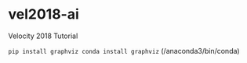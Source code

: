 # vel2018-ai
Velocity 2018 Tutorial


`
pip install graphviz
conda install graphviz
`
(/anaconda3/bin/conda)
